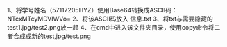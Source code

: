 1、将学号姓名（57117205HYZ）使用Base64转换成ASCII码：NTcxMTcyMDVIWVo=
2、将该ASCII码放入 信息.txt
3、将txt与需要隐藏的test1.jpg/test2.png放一起
4、在cmd中进入该文件夹目录，使用copy命令将二者合成成新的test,jpg/test.png



